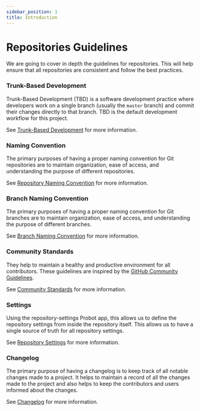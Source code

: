 ```yaml
---
sidebar_position: 1
title: Introduction
---
```


# Repositories Guidelines

We are going to cover in depth the guidelines for repositories. This will help ensure that all repositories are consistent and follow the best practices.

### Trunk-Based Development

Trunk-Based Development (TBD) is a software development practice where developers work on a single branch (usually the `master` branch) and commit their changes directly to that branch. TBD is the default development workflow for this project.

See [Trunk-Based Development](./trunk-based-development) for more information.

### Naming Convention

The primary purposes of having a proper naming convention for Git repositories are to maintain organization, ease of access, and understanding the purpose of different repositories.

See [Repository Naming Convention](./repository-naming-convention) for more information.

### Branch Naming Convention

The primary purposes of having a proper naming convention for Git branches are to maintain organization, ease of access, and understanding the purpose of different branches.

See [Branch Naming Convention](./branch-naming-convention) for more information.

### Community Standards

They help to maintain a healthy and productive environment for all contributors.
These guidelines are inspired by the [GitHub Community Guidelines](https://opensource.guide/).

See [Community Standards](./community-standards) for more information.

### Settings

Using the repository-settings Probot app, this allows us to define the repository settings from inside the repository itself. This allows us to have a single source of truth for all repository settings.

See [Repository Settings](./settings) for more information.

### Changelog

The primary purpose of having a changelog is to keep track of all notable changes made to a project. It helps to maintain a record of all the changes made to the project and also helps to keep the contributors and users informed about the changes.

See [Changelog](./changelog) for more information.
